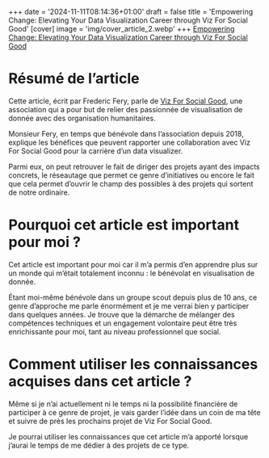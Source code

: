 +++
date = '2024-11-11T08:14:36+01:00'
draft = false
title = 'Empowering Change: Elevating Your Data Visualization Career through Viz For Social Good'
[cover]
    image = 'img/cover_article_2.webp'
+++
[Empowering Change: Elevating Your Data Visualization Career through Viz For Social Good](https://datavisual.blog/2023/12/25/empowering-change-elevating-your-data-visualization-career-through-viz-for-social-good/)
# Résumé de l’article

Cette article, écrit par Frederic Fery, parle de [Viz For Social Good](https://www.vizforsocialgood.com/), une association qui a pour but de relier des passionnée de visualisation de donnée avec des organisation humanitaires.

Monsieur Fery, en temps que bénévole dans l’association depuis 2018, explique les bénéfices que peuvent rapporter une collaboration avec Viz For Social Good pour la carrière d’un data visualizer.

Parmi eux, on peut retrouver le fait de diriger des projets ayant des impacts concrets, le réseautage que permet ce genre d’initiatives ou encore le fait que cela permet d’ouvrir le champ des possibles à des projets qui sortent de notre ordinaire.

# Pourquoi cet article est important pour moi ?

Cet article est important pour moi car il m’a permis d’en apprendre plus sur un monde qui m’était totalement inconnu : le bénévolat en visualisation de donnée.

Étant moi-même bénévole dans un groupe scout depuis plus de 10 ans, ce genre d’approche me parle énormément et je me verrai bien y participer dans quelques années. Je trouve que la démarche de mélanger des compétences techniques et un engagement volontaire peut être très enrichissante pour moi, tant au niveau professionnel que social.

# Comment utiliser les connaissances acquises dans cet article ?

Même si je n’ai actuellement ni le temps ni la possibilité financière de participer à ce genre de projet, je vais garder l’idée dans un coin de ma tête et suivre de près les prochains projet de Viz For Social Good.

Je pourrai utiliser les connaissances que cet article m’a apporté lorsque j’aurai le temps de me dédier à des projets de ce type.